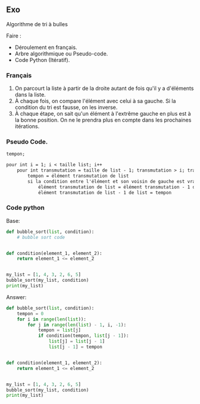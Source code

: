 ## Exo

Algorithme de tri à bulles

Faire :
- Déroulement en français.
- Arbre algorithmique ou Pseudo-code.
- Code Python (Itératif).

### Français

1. On parcourt la liste à partir de la droite autant de fois qu'il y a d'éléments dans la liste.
2. À chaque fois, on compare l'élément avec celui à sa gauche. Si la condition du tri est fausse, on les inverse.
3. À chaque étape, on sait qu'un élément à l'extrême gauche en plus est à la bonne position. On ne le prendra plus en compte dans les prochaines itérations.

### Pseudo Code.

```txt
tempon;

pour int i = 1; i < taille list; i++
    pour int transmutation = taille de list - 1; transmutation > i; transmutation--
        tempon = élément transmutation de list
        si la condition entre l'élément et son voisin de gauche est vraie
            élément transmutation de list = élément transmutation - 1 de list
            élément transmutation de list - 1 de list = tempon
```

### Code python

Base:
```py
def bubble_sort(list, condition):
    # bubble sort code


def condition(element_1, element_2):
    return element_1 <= element_2


my_list = [1, 4, 3, 2, 6, 5]
bubble_sort(my_list, condition)
print(my_list)
```

Answer:
```py
def bubble_sort(list, condition):
    tempon = 0
    for i in range(len(list)):
        for j in range(len(list) - 1, i, -1):
            tempon = list[j]
            if condition(tempon, list[j - 1]):
                list[j] = list[j - 1]
                list[j - 1] = tempon


def condition(element_1, element_2):
    return element_1 <= element_2


my_list = [1, 4, 3, 2, 6, 5]
bubble_sort(my_list, condition)
print(my_list)
```